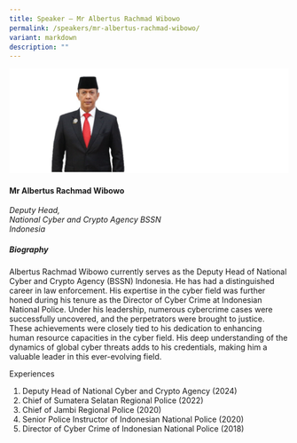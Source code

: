 ```yaml
---
title: Speaker – Mr Albertus Rachmad Wibowo
permalink: /speakers/mr-albertus-rachmad-wibowo/
variant: markdown
description: ""
---
```

![](/images/2024%20speakers/Mr__Albertus_Rachmad_Wibowo.png)
#### **Mr Albertus Rachmad Wibowo**

*Deputy Head, <br>
National Cyber and Crypto Agency BSSN<br>Indonesia*

##### **Biography**
Albertus Rachmad Wibowo currently serves as the Deputy Head of National Cyber and Crypto Agency (BSSN) Indonesia. He has had a distinguished career in law enforcement. His expertise in the cyber field was further honed during his tenure as the Director of Cyber Crime at Indonesian National Police. Under his leadership, numerous cybercrime cases were successfully uncovered, and the perpetrators were brought to justice. These achievements were closely tied to his dedication to enhancing human resource capacities in the cyber field. His deep understanding of the dynamics of global cyber threats adds to his credentials, making him a valuable leader in this ever-evolving field.

Experiences 
1. 	Deputy Head of National Cyber and Crypto Agency (2024)
2. 	Chief of Sumatera Selatan Regional Police (2022)
3. 	Chief of Jambi Regional Police (2020)
4. 	Senior Police Instructor of Indonesian National Police (2020)
5. 	Director of Cyber Crime of Indonesian National Police (2018)